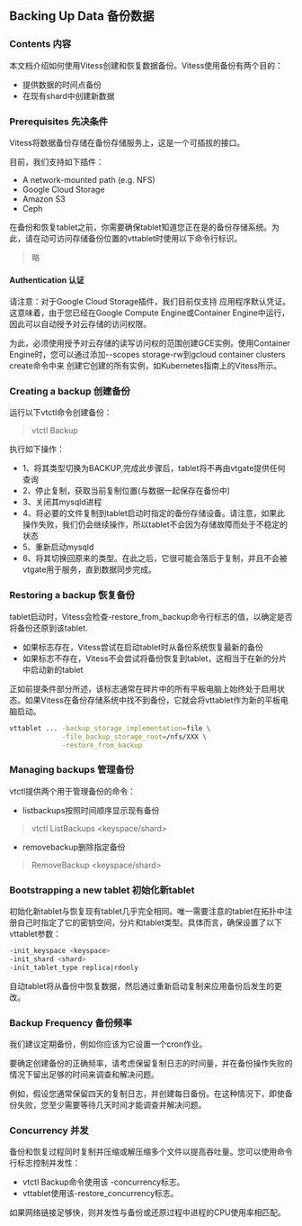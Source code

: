 ## Backing Up Data  备份数据
### Contents 内容
  本文档介绍如何使用Vitess创建和恢复数据备份。Vitess使用备份有两个目的：
  - 提供数据的时间点备份
  - 在现有shard中创建新数据
### Prerequisites 先决条件

Vitess将数据备份存储在备份存储服务上，这是一个可插拔的接口。

目前，我们支持如下插件：
  - A network-mounted path (e.g. NFS)
  - Google Cloud Storage
  - Amazon S3
  - Ceph

在备份和恢复tablet之前，你需要确保tablet知道您正在是的备份存储系统。为此，请在动可访问存储备份位置的vttablet时使用以下命令行标识。

> 略

#### Authentication 认证

请注意：对于Google Cloud Storage插件，我们目前仅支持 应用程序默认凭证。这意味着，由于您已经在Google Compute Engine或Container Engine中运行，因此可以自动授予对云存储的访问权限。

为此，必须使用授予对云存储的读写访问权的范围创建GCE实例。使用Container Engine时，您可以通过添加--scopes storage-rw到gcloud container clusters create命令中来 创建它创建的所有实例，如Kubernetes指南上的Vitess所示。

### Creating a backup 创建备份
运行以下vtctl命令创建备份：
> vtctl Backup <tablet-alias>

执行如下操作：

  - 1、将其类型切换为BACKUP,完成此步骤后，tablet将不再由vtgate提供任何查询
  - 2、停止复制，获取当前复制位置(与数据一起保存在备份中)
  - 3、关闭其mysqld进程
  - 4、将必要的文件复制到tablet启动时指定的备份存储设备。请注意，如果此操作失败，我们仍会继续操作，所以tablet不会因为存储故障而处于不稳定的状态
  - 5、重新启动mysqld
  - 6、将其切换回原来的类型。在此之后，它很可能会落后于复制，并且不会被vtgate用于服务，直到数据同步完成。

### Restoring a backup 恢复备份
tablet启动时，Vitess会检查-restore_from_backup命令行标志的值，以确定是否将备份还原到该tablet.
  - 如果标志存在，Vitess尝试在启动tablet时从备份系统恢复最新的备份
  - 如果标志不存在，Vitess不会尝试将备份恢复到tablet，这相当于在新的分片中启动新的tablet

正如前提条件部分所述，该标志通常在碎片中的所有平板电脑上始终处于启用状态。如果Vitess在备份存储系统中找不到备份，它就会将vttablet作为新的平板电脑启动。
``` bash
vttablet ... -backup_storage_implementation=file \
             -file_backup_storage_root=/nfs/XXX \
             -restore_from_backup
```
### Managing backups 管理备份
vtctl提供两个用于管理备份的命令：

- listbackups按照时间顺序显示现有备份
> vtctl ListBackups <keyspace/shard>

- removebackup删除指定备份
> RemoveBackup <keyspace/shard> <backup name>

### Bootstrapping a new tablet 初始化新tablet
初始化新tablet与恢复现有tablet几乎完全相同。唯一需要注意的tablet在拓扑中注册自己时指定了它的密钥空间，分片和tablet类型。具体而言，确保设置了以下vttablet参数：
``` bash
-init_keyspace <keyspace>
-init_shard <shard>
-init_tablet_type replica|rdonly
 ```
自动tablet将从备份中恢复数据，然后通过重新启动复制来应用备份后发生的更改。

### Backup Frequency 备份频率
我们建议定期备份，例如你应该为它设置一个cron作业。

要确定创建备份的正确频率，请考虑保留复制日志的时间量，并在备份操作失败的情况下留出足够的时间来调查和解决问题。

例如，假设您通常保留四天的复制日志，并创建每日备份。在这种情况下，即使备份失败，您至少需要等待几天时间才能调查并解决问题。
### Concurrency 并发
备份和恢复过程同时复制并压缩或解压缩多个文件以提高吞吐量。您可以使用命令行标志控制并发性：

- vtctl Backup命令使用该 -concurrency标志。
- vttablet使用该-restore_concurrency标志。

如果网络链接足够快，则并发性与备份或还原过程中进程的CPU使用率相匹配。
